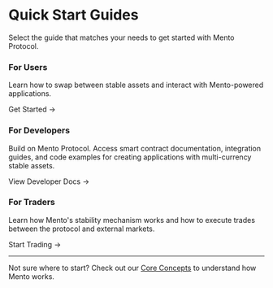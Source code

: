 # Quick Start Guides

Select the guide that matches your needs to get started with Mento Protocol.

### For Users

Learn how to swap between stable assets and interact with Mento-powered applications.

Get Started →

### For Developers

Build on Mento Protocol. Access smart contract documentation, integration guides, and code examples for creating applications with multi-currency stable assets.

View Developer Docs →

### For Traders

Learn how Mento's stability mechanism works and how to execute trades between the protocol and external markets.

Start Trading →

***

Not sure where to start? Check out our [Core Concepts](https://www.notion.so/New-Docs-Structure-Proposal-22ba2148cc5c80458d6dc28d0baa630b?pvs=21) to understand how Mento works.
